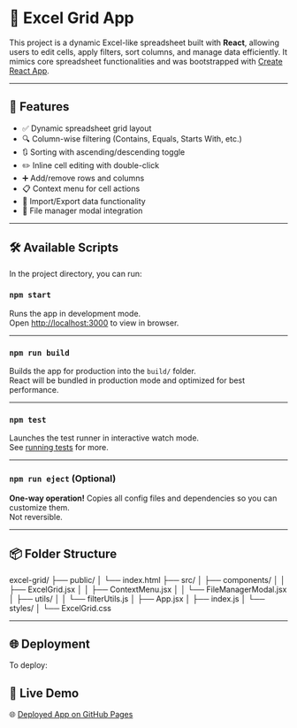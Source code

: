 # 🧮 Excel Grid App

This project is a dynamic Excel-like spreadsheet built with **React**, allowing users to edit cells, apply filters, sort columns, and manage data efficiently. It mimics core spreadsheet functionalities and was bootstrapped with [Create React App](https://github.com/facebook/create-react-app).

---

## 🚀 Features

- ✅ Dynamic spreadsheet grid layout
- 🔍 Column-wise filtering (Contains, Equals, Starts With, etc.)
- 🔃 Sorting with ascending/descending toggle
- ✏️ Inline cell editing with double-click
- ➕ Add/remove rows and columns
- 📋 Context menu for cell actions
- 💾 Import/Export data functionality
- 📁 File manager modal integration

---

## 🛠 Available Scripts

In the project directory, you can run:

### `npm start`

Runs the app in development mode.\
Open [http://localhost:3000](http://localhost:3000) to view in browser.

---

### `npm run build`

Builds the app for production into the `build/` folder.\
React will be bundled in production mode and optimized for best performance.

---

### `npm test`

Launches the test runner in interactive watch mode.\
See [running tests](https://facebook.github.io/create-react-app/docs/running-tests) for more.

---

### `npm run eject` (Optional)

**One-way operation!** Copies all config files and dependencies so you can customize them.\
Not reversible.

---

## 📦 Folder Structure

excel-grid/
├── public/
│ └── index.html
├── src/
│ ├── components/
│ │ ├── ExcelGrid.jsx
│ │ ├── ContextMenu.jsx
│ │ └── FileManagerModal.jsx
│ ├── utils/
│ │ └── filterUtils.js
│ ├── App.jsx
│ ├── index.js
│ └── styles/
│ └── ExcelGrid.css

---

## 🌐 Deployment

To deploy:

## 🚀 Live Demo

🌐 [Deployed App on GitHub Pages](https://harshita0007.github.io/ExcelGrid/)
